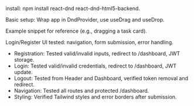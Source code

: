 install: npm install react-dnd react-dnd-html5-backend.

Basic setup: Wrap app in DndProvider, use useDrag and useDrop.

Example snippet for reference (e.g., dragging a task card).

Login/Register UI tested: navigation, form submission, error handling.

- Registration: Tested valid/invalid inputs, redirect to /dashboard, JWT storage.
- Login: Tested valid/invalid credentials, redirect to /dashboard, JWT update.
- Logout: Tested from Header and Dashboard, verified token removal and redirect.
- Navigation: Tested all routes and protected /dashboard.
- Styling: Verified Tailwind styles and error borders after submission.
